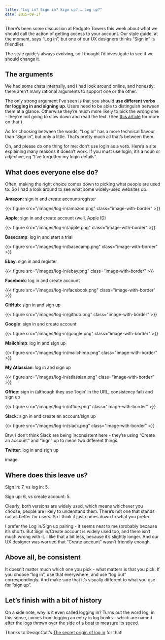 ```yaml
---
title: "Log in? Sign in? Sign up? … Log up?"
date: 2015-09-17
---
```


There’s been some discussion at Redgate Towers this week about what we should call the action of getting access to your account. Our style guide, at the moment, says “Log in”, but one of our UX designers thinks “Sign in” is friendlier. 

The style guide’s always evolving, so I thought I’d investigate to see if we should change it.

## The arguments

We had some chats internally, and I had look around online, and honestly: there aren’t many rational arguments to support one or the other.

The only strong argument I’ve seen is that you should **use different verbs for logging in and signing up**. Users need to be able to distinguish between them at a glance. Otherwise they’re much more likely to pick the wrong one - they’re not going to slow down and read the text. (See [this article](http://uxmovement.com/buttons/why-sign-up-and-sign-in-button-labels-confuse-users/) for more on that.)

As for choosing between the words: “Log in” has a more technical flavour than “Sign in”, but only a little. That’s pretty much all that’s between them.

Oh, and please do one thing for me: don’t use login as a verb. Here’s a site explaining many reasons it doesn’t work. If you must use login, it’s a noun or adjective, eg “I’ve forgotten my login details”.

## What does everyone else do?

Often, making the right choice comes down to picking what people are used to. So I had a look around to see what some widely-used websites do.

**Amazon**: sign in and create account/register

{{< figure src="/images/log-in/amazon.png" class="image-with-border" >}}

**Apple**: sign in and create account (well, Apple ID)

{{< figure src="/images/log-in/apple.png" class="image-with-border" >}}

**Basecamp**: log in and start a trial

{{< figure src="/images/log-in/basecamp.png" class="image-with-border" >}}

**Ebay**: sign in and register

{{< figure src="/images/log-in/ebay.png" class="image-with-border" >}}

**Facebook**: log in and create account

{{< figure src="/images/log-in/facebook.png" class="image-with-border" >}}

**GitHub**: sign in and sign up

{{< figure src="/images/log-in/github.png" class="image-with-border" >}}

**Google**: sign in and create account

{{< figure src="/images/log-in/google.png" class="image-with-border" >}}

**Mailchimp**: log in and sign up

{{< figure src="/images/log-in/mailchimp.png" class="image-with-border" >}}

**My Atlassian**: log in and sign up 

{{< figure src="/images/log-in/atlassian.png" class="image-with-border" >}}

**Office**: sign in (although they use ‘login’ in the URL, consistency fail) and sign up

{{< figure src="/images/log-in/office.png" class="image-with-border" >}}

**Slack**: sign in and create an account/sign up 

{{< figure src="/images/log-in/slack.png" class="image-with-border" >}}

Btw, I don’t think Slack are being inconsistent here - they’re using “Create an account” and “Sign” up to mean two different things. 

**Twitter**: log in and sign up

image

## Where does this leave us?

Sign in: 7, vs log in: 5. 

Sign up: 6, vs create account: 5. 

Clearly, both versions are widely used, which means whichever you choose, people are likely to understand them. There’s not one that stands out as better for users. So I think it just comes down to what you prefer.

I prefer the Log in/Sign up pairing - it seems neat to me (probably because it’s short). But Sign in/Create account is widely used too, and there isn’t much wrong with it. I like that a bit less, because it’s slightly longer. And our UX designer was worried that “Create account” wasn’t friendly enough. 

## Above all, be consistent

It doesn’t matter much which one you pick - what matters is that you pick. If you choose “log in”, use that everywhere, and use “log out” correspondingly. And make sure that it’s visually different to what you use for “sign up”. 

## Let’s finish with a bit of history

On a side note, why is it even called logging in? Turns out the word log, in this sense, comes from logging an entry in log books - which are named after the logs thrown over the side of a boat to measure its speed. 

Thanks to DesignCult’s [The secret origin of log in](http://www.designcult.org/2011/08/why-do-we-call-in-logging-in.html) for that!

<!-- https://uiwriting.tumblr.com/post/129278355474/log-in-vs-sign-in -->
